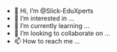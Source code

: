 - 👋 Hi, I’m @Slick-EduXperts
- 👀 I’m interested in ...
- 🌱 I’m currently learning ...
- 💞️ I’m looking to collaborate on ...
- 📫 How to reach me ...

<!---
Slick-EduXperts/Slick-EduXperts is a ✨ special ✨ repository because its `README.md` (this file) appears on your GitHub profile.
You can click the Preview link to take a look at your changes.
--->
